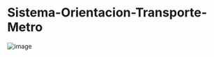 # Sistema-Orientacion-Transporte-Metro
![image](https://objectstorage.sa-santiago-1.oraclecloud.com/n/axtvtikkef9i/b/bucket-projects/o/04-SOTM.png)
